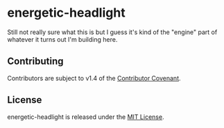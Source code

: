 energetic-headlight
===================

Still not really sure what this is but I guess it's kind of the "engine" part
of whatever it turns out I'm building here.

Contributing
------------

Contributors are subject to v1.4 of the [Contributor Covenant].

License
-------

energetic-headlight is released under the [MIT License].

[Contributor Covenant]: https://www.contributor-covenant.org/version/1/4/code-of-conduct/
[MIT License]: http://www.opensource.org/licenses/MIT
